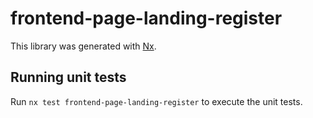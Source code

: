 # frontend-page-landing-register

This library was generated with [Nx](https://nx.dev).

## Running unit tests

Run `nx test frontend-page-landing-register` to execute the unit tests.

